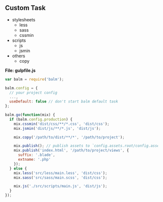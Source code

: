 ## Custom Task

- stylesheets
    - less
    - sass
    - cssmin
- scripts
    - js
    - jsmin
- others
    - copy

__File: gulpfile.js__

```js
var balm = require('balm');

balm.config = {
  // your project config
  ...,
  useDefault: false // don't start balm default task
};

balm.go(function(mix) {
  if (balm.config.production) {
    mix.cssmin('dist/css/**/*.css', 'dist/css');
    mix.jsmin('dist/js/**/*.js', 'dist/js');

    mix.copy('/path/to/dist/**/*', '/path/to/project');

    mix.publish(); // publish assets to `config.assets.root/config.assets.publicPath`
    mix.publish('index.html', '/path/to/project/views', {
      suffix: '.blade',
      extname: '.php'
    });
  } else {
    mix.less('src/less/main.less', 'dist/css');
    mix.sass('src/sass/main.scss', 'dist/css');

    mix.js('./src/scripts/main.js', 'dist/js');
  }
});
```
